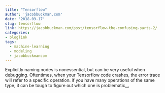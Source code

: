 ```yaml
---
title: "Tensorflow"
author: 'jacobbuckman.com'
date: '2018-09-17'
slug: tensorflow
link: https://jacobbuckman.com/post/tensorflow-the-confusing-parts-2/
categories:
- bloglink
tags:
  - machine-learning
  - modeling
  - jacobbuckmancom
---
```


Explicitly naming nodes is nonessential, but can be very useful when debugging. Oftentimes, when your Tensorflow code crashes, the error trace will refer to a specific operation. If you have many operations of the same type, it can be tough to figure out which one is problematic[... <i class="fas fa-external-link-alt"></i>](https://jacobbuckman.com/post/tensorflow-the-confusing-parts-2/)

